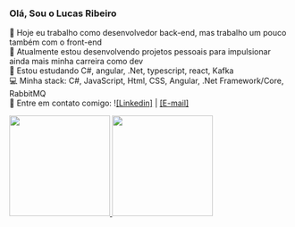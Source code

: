### Olá, Sou o Lucas Ribeiro

🔭 Hoje eu trabalho como desenvolvedor back-end, mas trabalho um pouco também com o front-end <br>
🚀 Atualmente estou desenvolvendo projetos pessoais para impulsionar ainda mais minha carreira como dev<br>
🌱 Estou estudando C#, angular, .Net, typescript, react, Kafka<br>
💻 Minha stack: C#, JavaScript, Html, CSS, Angular, .Net Framework/Core, RabbitMQ <br>
📧   Entre em contato comigo: !<a href="https://www.linkedin.com/in/lucas-gomes020/">[Linkedin]</a> | <a href="mailto:lucas-ribeiro.silva@unesp.br">[E-mail]</a>



<div dir="auto">
  <a href="https://github.com/lucasribeirog">
  <img height="180em" src="https://github-readme-stats.vercel.app/api?username=lucasribeirog&amp;show_icons=true&amp;theme=dark&amp;include_all_commits=true&amp;count_private=true" style="max-width: 100%;">
  <img height="180em" src="https://github-readme-stats.vercel.app/api/top-langs/?username=lucasribeirog&amp;layout=compact&amp;langs_count=7&amp;theme=dark&amp" style="max-width: 100%;">
</a></div>
